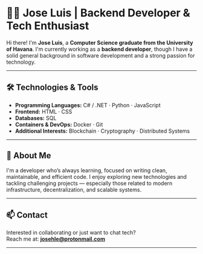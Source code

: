 # 👨‍💻 Jose Luis | Backend Developer & Tech Enthusiast

Hi there! I'm **Jose Luis**, a **Computer Science graduate from the University of Havana**. I'm currently working as a **backend developer**, though I have a solid general background in software development and a strong passion for technology.

---

## 🛠 Technologies & Tools

- **Programming Languages:** C# / .NET · Python · JavaScript  
- **Frontend:** HTML · CSS  
- **Databases:** SQL  
- **Containers & DevOps:** Docker · Git  
- **Additional Interests:** Blockchain · Cryptography · Distributed Systems

---

## 🚀 About Me

I'm a developer who’s always learning, focused on writing clean, maintainable, and efficient code. I enjoy exploring new technologies and tackling challenging projects — especially those related to modern infrastructure, decentralization, and scalable systems.

---

## 📫 Contact

Interested in collaborating or just want to chat tech?  
Reach me at: **[josehle@protonmail.com](mailto:josehle@protonmail.com)**

---

